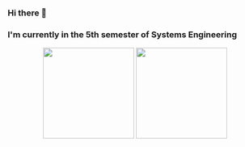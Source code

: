 ### Hi there 👋
### I'm currently in the 5th semester of Systems Engineering
<div align="center">
  <img height="180em" src="https://github-readme-stats-eight-theta.vercel.app/api?username=danielcuque&show_icons=true&theme=midnight-purple&include_all_commits=true&count_private=true"/>
  <img height="180em" src="https://github-readme-stats-eight-theta.vercel.app/api/top-langs/?username=danielcuque&layout=compact&langs_count=7&theme=midnight-purple"/>
</div>

